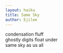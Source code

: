 ```yaml
---
layout: haiku
title: Same Sky
author: Ejilee
---
```


condensation fluff<br>
ghostly digits float under<br>
same sky as us all<br>
